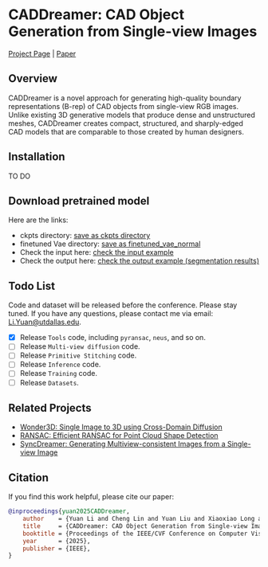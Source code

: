 # CADDreamer: CAD Object Generation from Single-view Images

[Project Page](https://lidan233.github.io/caddreamer/) | [Paper](https://arxiv.org/pdf/2502.20732)

## Overview

CADDreamer is a novel approach for generating high-quality boundary representations (B-rep) of CAD objects from single-view RGB images. Unlike existing 3D generative models that produce dense and unstructured meshes, CADDreamer creates compact, structured, and sharply-edged CAD models that are comparable to those created by human designers.


## Installation
TO DO

## Download pretrained model
Here are the links:

* ckpts directory: [save as ckpts directory](https://utdallas.box.com/s/6rwdqoyhgu38udh2cfsf2kympe70i5pu)
* finetuned Vae directory: [save as finetuned_vae_normal](https://utdallas.box.com/s/gpvwli8evucmfjd7hzl2y4f4odjm0dfg)
* Check the input here: [check the input example](https://utdallas.box.com/s/2cnqyv5b9wun5nptp61y7x8hej0ejve4)
* Check the output here: [check the output example (segmentation results)](https://utdallas.box.com/s/jpkb2h0n0frr3svrd25305txlnmsmd3m)

## Todo List
Code and dataset will be released before the conference.
Please stay tuned.
If you have any questions, please contact me via email: Li.Yuan@utdallas.edu. 
- [x] Release `Tools` code, including `pyransac`, `neus`, and so on.
- [ ] Release `Multi-view diffusion` code.
- [ ] Release `Primitive Stitching` code.
- [ ] Release `Inference` code.
- [ ] Release `Training` code.
- [ ] Release `Datasets`.

## Related Projects

- [Wonder3D: Single Image to 3D using Cross-Domain Diffusion](https://github.com/xxlong0/Wonder3D)
- [RANSAC: Efficient RANSAC for Point Cloud Shape Detection](https://github.com/alessandro-gentilini/Efficient-RANSAC-for-Point-Cloud-Shape-Detection)
- [SyncDreamer: Generating Multiview-consistent Images from a Single-view Image](https://github.com/liuyuan-pal/SyncDreamer)

## Citation

If you find this work helpful, please cite our paper:
```bibtex
@inproceedings{yuan2025CADDreamer,
    author    = {Yuan Li and Cheng Lin and Yuan Liu and Xiaoxiao Long and Chenxu Zhang and Ningna Wang and Xin Li and Wenping Wang and Xiaohu Guo},
    title     = {CADDreamer: CAD Object Generation from Single-view Images},
    booktitle = {Proceedings of the IEEE/CVF Conference on Computer Vision and Pattern Recognition (CVPR)},
    year      = {2025},
    publisher = {IEEE},
}
```